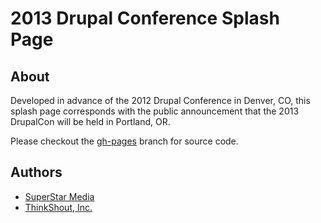 # 2013 Drupal Conference Splash Page

## About

Developed in advance of the 2012 Drupal Conference in Denver, CO, this splash page corresponds with the public announcement that the 2013 DrupalCon will be held in Portland, OR.

Please checkout the [gh-pages](https://github.com/thinkshout/2013-drupalcon-pdx/tree/gh-pages) branch for source code.

## Authors

* [SuperStar Media](http://www.superstarmedia.com/)
* [ThinkShout, Inc.](http://thinkshout.com)